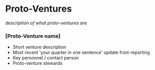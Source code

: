 # Proto-Ventures

*description of what proto-ventures are*

### [Proto-Venture name]
* Short venture description
* Most recent 'your quarter in one sentence' update from reporting
* Key personnel / contact person
* Proto-venture stewards